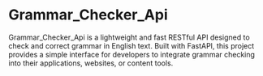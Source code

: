 # Grammar_Checker_Api
Grammar_Checker_Api is a lightweight and fast RESTful API designed to check and correct grammar in English text. Built with FastAPI, this project provides a simple interface for developers to integrate grammar checking into their applications, websites, or content tools.
